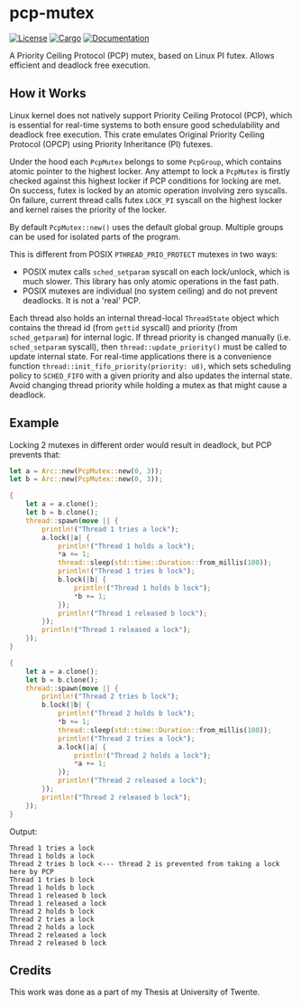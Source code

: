# pcp-mutex

[![License](https://img.shields.io/badge/license-MIT%2FApache--2.0-blue.svg)](https://github.com/chemicstry/pcp-mutex)
[![Cargo](https://img.shields.io/crates/v/pcp-mutex.svg)](https://crates.io/crates/pcp-mutex)
[![Documentation](https://docs.rs/pcp-mutex/badge.svg)](https://docs.rs/pcp-mutex)

A Priority Ceiling Protocol (PCP) mutex, based on Linux PI futex. Allows efficient and deadlock free execution.

## How it Works

Linux kernel does not natively support Priority Ceiling Protocol (PCP), which is essential for real-time systems to both ensure good schedulability and deadlock free execution. This crate emulates Original Priority Ceiling Protocol (OPCP) using Priority Inheritance (PI) futexes.

Under the hood each `PcpMutex` belongs to some `PcpGroup`, which contains atomic pointer to the highest locker. Any attempt to lock a `PcpMutex` is firstly checked against this highest locker if PCP conditions for locking are met. On success, futex is locked by an atomic operation involving zero syscalls. On failure, current thread calls futex `LOCK_PI` syscall on the highest locker and kernel raises the priority of the locker.

By default `PcpMutex::new()` uses the default global group. Multiple groups can be used for isolated parts of the program.

This is different from POSIX `PTHREAD_PRIO_PROTECT` mutexes in two ways:
- POSIX mutex calls `sched_setparam` syscall on each lock/unlock, which is much slower. This library has only atomic operations in the fast path.
- POSIX mutexes are individual (no system ceiling) and do not prevent deadlocks. It is not a 'real' PCP.

Each thread also holds an internal thread-local `ThreadState` object which contains the thread id (from `gettid` syscall) and priority (from `sched_getparam`) for internal logic. If thread priority is changed manually (i.e. `sched_setparam` syscall), then `thread::update_priority()` must be called to update internal state. For real-time applications there is a convenience function `thread::init_fifo_priority(priority: u8)`, which sets scheduling policy to `SCHED_FIFO` with a given priority and also updates the internal state. Avoid changing thread priority while holding a mutex as that might cause a deadlock.

## Example

Locking 2 mutexes in different order would result in deadlock, but PCP prevents that:

```rust
let a = Arc::new(PcpMutex::new(0, 3));
let b = Arc::new(PcpMutex::new(0, 3));

{
    let a = a.clone();
    let b = b.clone();
    thread::spawn(move || {
        println!("Thread 1 tries a lock");
        a.lock(|a| {
            println!("Thread 1 holds a lock");
            *a += 1;
            thread::sleep(std::time::Duration::from_millis(100));
            println!("Thread 1 tries b lock");
            b.lock(|b| {
                println!("Thread 1 holds b lock");
                *b += 1;
            });
            println!("Thread 1 released b lock");
        });
        println!("Thread 1 released a lock");
    });
}

{
    let a = a.clone();
    let b = b.clone();
    thread::spawn(move || {
        println!("Thread 2 tries b lock");
        b.lock(|b| {
            println!("Thread 2 holds b lock");
            *b += 1;
            thread::sleep(std::time::Duration::from_millis(100));
            println!("Thread 2 tries a lock");
            a.lock(|a| {
                println!("Thread 2 holds a lock");
                *a += 1;
            });
            println!("Thread 2 released a lock");
        });
        println!("Thread 2 released b lock");
    });
}
```

Output:
```
Thread 1 tries a lock
Thread 1 holds a lock
Thread 2 tries b lock <--- thread 2 is prevented from taking a lock here by PCP
Thread 1 tries b lock
Thread 1 holds b lock
Thread 1 released b lock
Thread 1 released a lock
Thread 2 holds b lock
Thread 2 tries a lock
Thread 2 holds a lock
Thread 2 released a lock
Thread 2 released b lock
```

## Credits

This work was done as a part of my Thesis at University of Twente.
